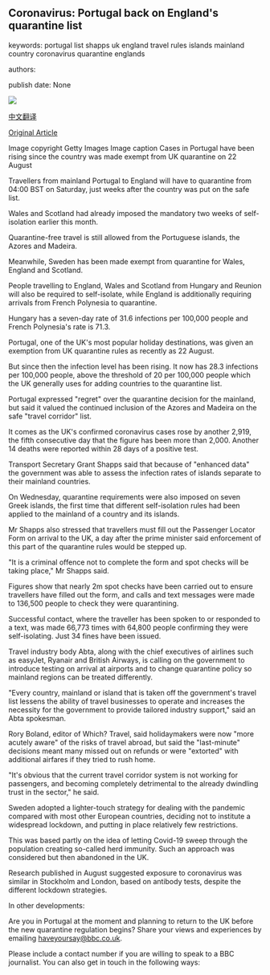 ## Coronavirus: Portugal back on England's quarantine list

keywords: portugal list shapps uk england travel rules islands mainland country coronavirus quarantine englands

authors: 

publish date: None

![](https://ichef.bbci.co.uk/news/1024/branded_news/A123/production/_114315214_gettyimages-1227860990.jpg)

[中文翻译](Coronavirus%3A%20Portugal%20back%20on%20England%27s%20quarantine%20list_zh.md)

[Original Article](https://www.bbc.com/news/uk-54108049)

Image copyright Getty Images Image caption Cases in Portugal have been rising since the country was made exempt from UK quarantine on 22 August

Travellers from mainland Portugal to England will have to quarantine from 04:00 BST on Saturday, just weeks after the country was put on the safe list.

Wales and Scotland had already imposed the mandatory two weeks of self-isolation earlier this month.

Quarantine-free travel is still allowed from the Portuguese islands, the Azores and Madeira.

Meanwhile, Sweden has been made exempt from quarantine for Wales, England and Scotland.

People travelling to England, Wales and Scotland from Hungary and Reunion will also be required to self-isolate, while England is additionally requiring arrivals from French Polynesia to quarantine.

Hungary has a seven-day rate of 31.6 infections per 100,000 people and French Polynesia's rate is 71.3.

Portugal, one of the UK's most popular holiday destinations, was given an exemption from UK quarantine rules as recently as 22 August.

But since then the infection level has been rising. It now has 28.3 infections per 100,000 people, above the threshold of 20 per 100,000 people which the UK generally uses for adding countries to the quarantine list.

Portugal expressed "regret" over the quarantine decision for the mainland, but said it valued the continued inclusion of the Azores and Madeira on the safe "travel corridor" list.

It comes as the UK's confirmed coronavirus cases rose by another 2,919, the fifth consecutive day that the figure has been more than 2,000. Another 14 deaths were reported within 28 days of a positive test.

Transport Secretary Grant Shapps said that because of "enhanced data" the government was able to assess the infection rates of islands separate to their mainland countries.

On Wednesday, quarantine requirements were also imposed on seven Greek islands, the first time that different self-isolation rules had been applied to the mainland of a country and its islands.

Mr Shapps also stressed that travellers must fill out the Passenger Locator Form on arrival to the UK, a day after the prime minister said enforcement of this part of the quarantine rules would be stepped up.

"It is a criminal offence not to complete the form and spot checks will be taking place," Mr Shapps said.

Figures show that nearly 2m spot checks have been carried out to ensure travellers have filled out the form, and calls and text messages were made to 136,500 people to check they were quarantining.

Successful contact, where the traveller has been spoken to or responded to a text, was made 66,773 times with 64,800 people confirming they were self-isolating. Just 34 fines have been issued.

Travel industry body Abta, along with the chief executives of airlines such as easyJet, Ryanair and British Airways, is calling on the government to introduce testing on arrival at airports and to change quarantine policy so mainland regions can be treated differently.

"Every country, mainland or island that is taken off the government's travel list lessens the ability of travel businesses to operate and increases the necessity for the government to provide tailored industry support," said an Abta spokesman.

Rory Boland, editor of Which? Travel, said holidaymakers were now "more acutely aware" of the risks of travel abroad, but said the "last-minute" decisions meant many missed out on refunds or were "extorted" with additional airfares if they tried to rush home.

"It's obvious that the current travel corridor system is not working for passengers, and becoming completely detrimental to the already dwindling trust in the sector," he said.

Sweden adopted a lighter-touch strategy for dealing with the pandemic compared with most other European countries, deciding not to institute a widespread lockdown, and putting in place relatively few restrictions.

This was based partly on the idea of letting Covid-19 sweep through the population creating so-called herd immunity. Such an approach was considered but then abandoned in the UK.

Research published in August suggested exposure to coronavirus was similar in Stockholm and London, based on antibody tests, despite the different lockdown strategies.

In other developments:

Are you in Portugal at the moment and planning to return to the UK before the new quarantine regulation begins? Share your views and experiences by emailing haveyoursay@bbc.co.uk.

Please include a contact number if you are willing to speak to a BBC journalist. You can also get in touch in the following ways: